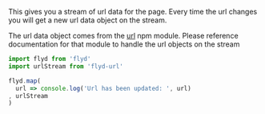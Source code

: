 
This gives you a stream of url data for the page. Every time the url changes you will get a new url data object on the stream.

The url data object comes from the [url](https://www.npmjs.com/package/url) npm module. Please reference documentation for that module to handle the url objects on the stream


```js
import flyd from 'flyd'
import urlStream from 'flyd-url'

flyd.map(
  url => console.log('Url has been updated: ', url)
, urlStream
)
```
